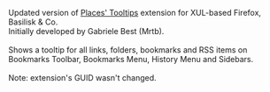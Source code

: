 ﻿Updated version of <a href="https://web.archive.org/web/20171102011123/https://addons.mozilla.org/en-US/firefox/addon/places-tooltips/">Places' Tooltips</a> extension for XUL-based Firefox, Basilisk & Co.
<br>Initially developed by Gabriele Best (Mrtb).
<br>
<br>Shows a tooltip for all links, folders, bookmarks and RSS items on Bookmarks Toolbar, Bookmarks Menu, History Menu and Sidebars.
<br>
<br>Note: extension's GUID wasn't changed.
